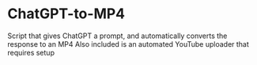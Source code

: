 # ChatGPT-to-MP4
Script that gives ChatGPT a prompt, and automatically converts the response to an MP4
Also included is an automated YouTube uploader that requires setup
